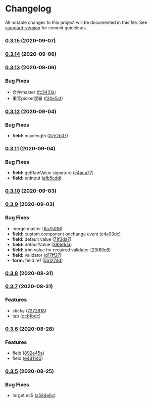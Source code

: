 # Changelog

All notable changes to this project will be documented in this file. See [standard-version](https://github.com/conventional-changelog/standard-version) for commit guidelines.

### [0.3.15](https://github.com/webyom/pant/compare/v0.3.14...v0.3.15) (2020-09-07)

### [0.3.14](https://github.com/webyom/pant/compare/v0.3.13...v0.3.14) (2020-09-06)

### [0.3.13](https://github.com/webyom/pant/compare/v0.3.12...v0.3.13) (2020-09-06)


### Bug Fixes

* 合并master ([fc3431a](https://github.com/webyom/pant/commit/fc3431a300e0872e7078813dbd4a44e4b6d61328))
* 重写picker逻辑 ([f30e5af](https://github.com/webyom/pant/commit/f30e5af572eedd5498e8cd04eab6e2788b60be40))

### [0.3.12](https://github.com/webyom/pant/compare/v0.3.11...v0.3.12) (2020-09-04)


### Bug Fixes

* **field:** maxlength ([07e2b07](https://github.com/webyom/pant/commit/07e2b07b26eaacea270bfaeba69c4d9a2cf000c0))

### [0.3.11](https://github.com/webyom/pant/compare/v0.3.10...v0.3.11) (2020-09-04)


### Bug Fixes

* **field:** getRawValue signature ([c4aca77](https://github.com/webyom/pant/commit/c4aca77c6c05230276bfc82092ab3cdf751d0a9e))
* **field:** onInput ([afb5cdd](https://github.com/webyom/pant/commit/afb5cddc17e58c25bcaa140697507d3cb9dbb2ec))

### [0.3.10](https://github.com/webyom/pant/compare/v0.3.9...v0.3.10) (2020-09-03)

### [0.3.9](https://github.com/webyom/pant/compare/v0.3.8...v0.3.9) (2020-09-03)


### Bug Fixes

* merge master ([9a75016](https://github.com/webyom/pant/commit/9a7501627e4e7a008149f22bd71c0adcdf6f1781))
* **field:** custom component onchange event ([c4a03dc](https://github.com/webyom/pant/commit/c4a03dcbbb39e865ad4fea3d02cba5fb4265e8f5))
* **field:** default value ([71f3da7](https://github.com/webyom/pant/commit/71f3da7ab46a87df6f843df0e64993f3dd4c20fa))
* **field:** defaultValue ([393e1da](https://github.com/webyom/pant/commit/393e1dad41ac261075448753e78f36cac7b22b4b))
* **field:** trim value for required validator ([23f60c6](https://github.com/webyom/pant/commit/23f60c69159b4a98b2152a5f8da1380e9dd5e60a))
* **field:** validator ([d17ff27](https://github.com/webyom/pant/commit/d17ff274aa4320d80db83f8d0812c0f6635ab403))
* **form:** field ref ([561274d](https://github.com/webyom/pant/commit/561274dff45a3cdec9dd057f7637d52d58790a1d))

### [0.3.8](https://github.com/webyom/pant/compare/v0.3.7...v0.3.8) (2020-08-31)

### [0.3.7](https://github.com/webyom/pant/compare/v0.3.6...v0.3.7) (2020-08-31)


### Features

* sticky ([7372818](https://github.com/webyom/pant/commit/7372818fbbb2263910f8a055077157c32c5307d7))
* tab ([dcbfbdc](https://github.com/webyom/pant/commit/dcbfbdcd4068c17c1fad37cec5e983932ffdd701))

### [0.3.6](https://github.com/webyom/pant/compare/v0.3.5...v0.3.6) (2020-08-28)


### Features

* field ([892e45a](https://github.com/webyom/pant/commit/892e45a179fe7158b64c649265ad5d34f089daa1))
* field ([e481140](https://github.com/webyom/pant/commit/e48114071f88a5a5dcf21b415867bb68dba76d36))

### [0.3.5](https://github.com/webyom/pant/compare/v0.3.3...v0.3.5) (2020-08-25)


### Bug Fixes

* target es5 ([a584e6c](https://github.com/webyom/pant/commit/a584e6cdf20b2e9228b92fbf834fc8a54e591f3a))
